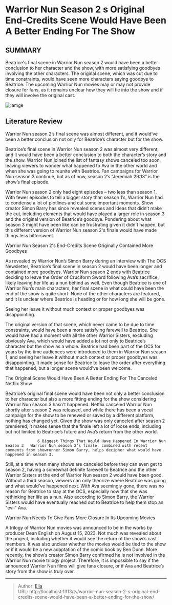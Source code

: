 # Warrior Nun Season 2 s Original End-Credits Scene Would Have Been A Better Ending For The Show


## SUMMARY 



  Beatrice&#39;s final scene in Warrior Nun season 2 would have been a better conclusion to her character and the show, with more satisfying goodbyes involving the other characters.   The original scene, which was cut due to time constraints, would have seen more characters saying goodbye to Beatrice.   The upcoming Warrior Nun movies may or may not provide closure for fans, as it remains unclear how they will tie into the show and if they will involve the original cast.  

![iamge](https://static1.srcdn.com/wordpress/wp-content/uploads/2024/01/warrior-nun-season-2-original-end-credits-better-ending-show.jpg)

## Literature Review
Warrior Nun season 2’s final scene was almost different, and it would’ve been a better conclusion not only for Beatrice’s character but for the show.




Beatrice’s final scene in Warrior Nun season 2 was almost very different, and it would have been a better conclusion to both the character’s story and the show. Warrior Nun joined the list of fantasy shows canceled too soon, leaving viewers to wonder what happened to Ava in the other world and when she was going to reunite with Beatrice. Fan campaigns for Warrior Nun season 3 continue, but as of now, season 2’s “Jeremiah 29:13” is the show’s final episode.




Warrior Nun season 2 only had eight episodes – two less than season 1. With fewer episodes to tell a bigger story than season 1’s, Warrior Nun had to condense a lot of plotlines and cut some important moments. Show creator Simon Barry has since revealed scenes and ideas that didn’t make the cut, including elements that would have played a larger role in season 3 and the original version of Beatrice’s goodbye. Pondering about what season 3 might have been like can be frustrating given it didn&#39;t happen, but this different version of Warrior Nun season 2&#39;s finale would have made things less bittersweet.


 Warrior Nun Season 2&#39;s End-Credits Scene Originally Contained More Goodbyes 
         

As revealed by Warrior Nun’s Simon Barry during an interview with The OCS Newsletter, Beatrice’s final scene in season 2 would have been longer and contained more goodbyes. Warrior Nun season 2 ends with Beatrice deciding to leave the Order of Cruciform Sword following Ava’s sacrifice, likely leaving her life as a nun behind as well. Even though Beatrice is one of Warrior Nun’s main characters, her final scene in what could have been the end of the show is quite short. None of the other characters are featured, and it is unclear where Beatrice is heading or for how long she will be gone.






Seeing her leave it without much context or proper goodbyes was disappointing.




The original version of that scene, which never came to be due to time constraints, would have been a more satisfying farewell to Beatrice. She would have had a moment with all the other Warrior Sisters, excluding obviously Ava, which would have added a lot not only to Beatrice’s character but the show as a whole. Beatrice had been part of the OCS for years by the time audiences were introduced to them in Warrior Nun season 1, and seeing her leave it without much context or proper goodbyes was disappointing. It made sense for Beatrice to leave the order after everything that happened, but a longer scene would’ve been welcome.



 The Original Scene Would Have Been A Better Ending For The Canceled Netflix Show 
         




Beatrice’s original final scene would have been not only a better conclusion to her character but also a more fitting ending for the show considering Warrior Nun season 3 hasn&#39;t happened. Netflix canceled Warrior Nun shortly after season 2 was released, and while there has been a vocal campaign for the show to be renewed or saved by a different platform, nothing has changed yet. Given the show was only canceled after season 2 premiered, it makes sense that the finale left a lot of loose ends, including but not limited to Beatrice’s future and Ava’s return from the other world.

                  6 Biggest Things That Would Have Happened In Warrior Nun Season 3   Warrior Nun season 2’s finale, combined with recent comments from showrunner Simon Barry, helps decipher what would have happened in season 3.    

Still, at a time when many shows are canceled before they can even get to season 2, having a somewhat definite farewell to Beatrice and the other Warrior Sisters at the end of Warrior Nun season 2 would have been good. Without a third season, viewers can only theorize where Beatrice was going and what would’ve happened next. With Ava seemingly gone, there was no reason for Beatrice to stay at the OCS, especially now that she was rethinking her life as a nun. Also according to Simon Barry, the Warrior Sisters would have eventually reached out to Beatrice to help them stop an &#34;evil&#34; Ava.






 Warrior Nun Needs To Give Fans More Closure In Its Upcoming Movies 
          

A trilogy of Warrior Nun movies was announced to be in the works by producer Dean English on August 15, 2023. Not much was revealed about the project, including whether it would see the return of the show’s cast members. It was also unclear whether the movies would be tied to the show or if it would be a new adaptation of the comic book by Ben Dunn. More recently, the show’s creator Simon Barry confirmed he is not involved in the Warrior Nun movie trilogy project. Therefore, it is impossible to say if the announced Warrior Nun films will give fans closure, or if Ava and Beatrice’s story from the show is truly over.



---

> Author: [Ella](https://instagram.hk.cn/)  
> URL: http://localhost:1313/tv/warrior-nun-season-2-s-original-end-credits-scene-would-have-been-a-better-ending-for-the-show/  


